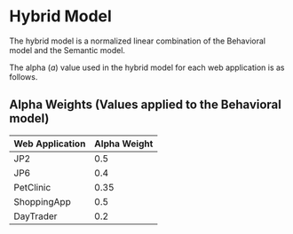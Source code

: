 # Hybrid Model

The hybrid model is a normalized linear combination of the Behavioral model and the Semantic model.

The alpha (_a_) value used in the hybrid model for each web application is as follows.

## Alpha Weights (Values applied to the Behavioral model)

| Web Application | Alpha Weight |
|------------------|--------------|
| JP2             | 0.5          |
| JP6             | 0.4          |
| PetClinic       | 0.35         |
| ShoppingApp     | 0.5          |
| DayTrader       | 0.2          |
